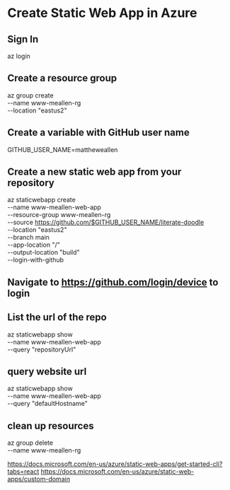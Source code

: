 # Create Static Web App in Azure

## Sign In
az login

## Create a resource group
az group create \
    --name www-meallen-rg \
    --location "eastus2"

## Create a variable with GitHub user name
GITHUB_USER_NAME=mattheweallen


## Create a new static web app from your repository
az staticwebapp create \
    --name www-meallen-web-app \
    --resource-group www-meallen-rg \
    --source https://github.com/$GITHUB_USER_NAME/literate-doodle \
    --location "eastus2" \
    --branch main \
    --app-location "/"  \
    --output-location "build"  \
    --login-with-github

## Navigate to https://github.com/login/device to login

## List the url of the repo
az staticwebapp show \
  --name  www-meallen-web-app \
  --query "repositoryUrl"

## query website url
az staticwebapp show \
  --name www-meallen-web-app \
  --query "defaultHostname"

## clean up resources
az group delete \
  --name www-meallen-rg



https://docs.microsoft.com/en-us/azure/static-web-apps/get-started-cli?tabs=react
https://docs.microsoft.com/en-us/azure/static-web-apps/custom-domain